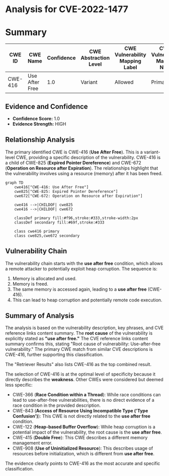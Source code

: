 # Analysis for CVE-2022-1477

# Summary
| CWE ID | CWE Name | Confidence | CWE Abstraction Level | CWE Vulnerability Mapping Label | CWE-Vulnerability Mapping Notes |
|---|---|---|---|---|---|
| CWE-416 | Use After Free | 1.0 | Variant | Allowed | Primary CWE |

## Evidence and Confidence

*   **Confidence Score:** 1.0
*   **Evidence Strength:** HIGH

## Relationship Analysis
The primary identified CWE is CWE-416 (**Use After Free**). This is a variant-level CWE, providing a specific description of the vulnerability. CWE-416 is a child of CWE-825 (**Expired Pointer Dereference**) and CWE-672 (**Operation on Resource after Expiration**). The relationships highlight that the vulnerability involves using a resource (memory) after it has been freed.

```mermaid
graph TD
    cwe416["CWE-416: Use After Free"]
    cwe825["CWE-825: Expired Pointer Dereference"]
    cwe672["CWE-672: Operation on Resource after Expiration"]
    
    cwe416 -->|CHILDOF| cwe825
    cwe416 -->|CHILDOF| cwe672

    classDef primary fill:#f96,stroke:#333,stroke-width:2px
    classDef secondary fill:#69f,stroke:#333
    
    class cwe416 primary
    class cwe825,cwe672 secondary
```

## Vulnerability Chain
The vulnerability chain starts with the **use after free** condition, which allows a remote attacker to potentially exploit heap corruption. The sequence is:

1.  Memory is allocated and used.
2.  Memory is freed.
3.  The same memory is accessed again, leading to a **use after free** (CWE-416).
4.  This can lead to heap corruption and potentially remote code execution.

## Summary of Analysis
The analysis is based on the vulnerability description, key phrases, and CVE reference links content summary. The **root cause** of the vulnerability is explicitly stated as **"use after free."** The CVE reference links content summary confirms this, stating "Root cause of vulnerability: Use-after-free vulnerability." The primary CWE match from similar CVE descriptions is CWE-416, further supporting this classification.

The "Retriever Results" also lists CWE-416 as the top combined result.

The selection of CWE-416 is at the optimal level of specificity because it directly describes the **weakness**. Other CWEs were considered but deemed less specific:

*   CWE-366 (**Race Condition within a Thread**): While race conditions can lead to use-after-free vulnerabilities, there is no direct evidence of a race condition in the provided description.
*   CWE-843 (**Access of Resource Using Incompatible Type ('Type Confusion')**): This CWE is not directly related to the **use after free** condition.
*   CWE-122 (**Heap-based Buffer Overflow**): While heap corruption is a potential impact of the vulnerability, the root cause is the **use after free**.
*   CWE-415 (**Double Free**): This CWE describes a different memory management error.
*   CWE-908 (**Use of Uninitialized Resource**): This describes usage of resources before initialization, which is different from **use after free**.

The evidence clearly points to CWE-416 as the most accurate and specific classification.